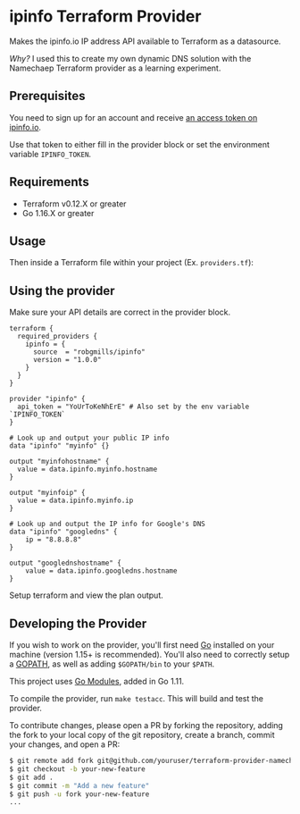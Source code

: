 # ipinfo Terraform Provider

Makes the ipinfo.io IP address API available to Terraform as a datasource.

_Why?_ I used this to create my own dynamic DNS solution with the Namechaep Terraform provider as a learning experiment.

## Prerequisites

You need to sign up for an account and receive [an access token on ipinfo.io](https://ipinfo.io/account/token).

Use that token to either fill in the provider block or set the environment variable `IPINFO_TOKEN`.

## Requirements

* Terraform v0.12.X or greater
* Go 1.16.X or greater

## Usage

Then inside a Terraform file within your project (Ex. `providers.tf`):

## Using the provider

Make sure your API details are correct in the provider block.

```hcl
terraform {
  required_providers {
    ipinfo = {
      source  = "robgmills/ipinfo"
      version = "1.0.0"
    }
  }
}

provider "ipinfo" {
  api_token = "YoUrToKeNhErE" # Also set by the env variable `IPINFO_TOKEN`
}

# Look up and output your public IP info
data "ipinfo" "myinfo" {}

output "myinfohostname" {
  value = data.ipinfo.myinfo.hostname
}

output "myinfoip" {
  value = data.ipinfo.myinfo.ip
}

# Look up and output the IP info for Google's DNS
data "ipinfo" "googledns" {
    ip = "8.8.8.8"
}

output "googlednshostname" {
    value = data.ipinfo.googledns.hostname
}
```

Setup terraform and view the plan output.

## Developing the Provider

If you wish to work on the provider, you'll first need [Go](http://www.golang.org) installed on your machine (version 1.15+ is recommended). You'll also need to correctly setup a [GOPATH](http://golang.org/doc/code.html#GOPATH), as well as adding `$GOPATH/bin` to your `$PATH`.

This project uses [Go Modules](https://github.com/golang/go/wiki/Modules), added in Go 1.11.

To compile the provider, run `make testacc`. This will build and test the provider.

To contribute changes, please open a PR by forking the repository, adding the fork to your local copy of the git repository, create a branch, commit your changes, and open a PR:

```bash
$ git remote add fork git@github.com/youruser/terraform-provider-namechep
$ git checkout -b your-new-feature
$ git add .
$ git commit -m "Add a new feature"
$ git push -u fork your-new-feature
...
```
